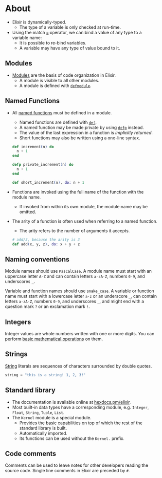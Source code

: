 # About

- Elixir is dynamically-typed.
  - The type of a variable is only checked at run-time.
- Using the match [`=`][match] operator, we can bind a value of any type to a variable name:
  - It is possible to re-bind variables.
  - A variable may have any type of value bound to it.

## Modules

- [Modules][modules] are the basis of code organization in Elixir.
  - A module is visible to all other modules.
  - A module is defined with [`defmodule`][defmodule].

## Named Functions

- All [named functions][functions] must be defined in a module.

  - Named functions are defined with [`def`][def].
  - A named function may be made private by using [`defp`][defp] instead.
  - The value of the last expression in a function is _implicitly returned_.
  - Short functions may also be written using a one-line syntax.

  ```elixir
  def increment(n) do
    n + 1
  end

  defp private_increment(n) do
    n + 1
  end

  def short_increment(n), do: n + 1
  ```

- Functions are invoked using the full name of the function with the module name.
  - If invoked from within its own module, the module name may be omitted.
- The arity of a function is often used when referring to a named function.

  - The arity refers to the number of arguments it accepts.

  ```elixir
  # add/3, because the arity is 3
  def add(x, y, z), do: x + y + z
  ```

## Naming conventions

Module names should use `PascalCase`. A module name must start with an uppercase letter `A-Z` and can contain letters `a-zA-Z`, numbers `0-9`, and underscores `_`.

Variable and function names should use `snake_case`. A variable or function name must start with a lowercase letter `a-z` or an underscore `_`, can contain letters `a-zA-Z`, numbers `0-9`, and underscores `_`, and might end with a question mark `?` or an exclamation mark `!`.

## Integers

Integer values are whole numbers written with one or more digits. You can perform [basic mathematical operations][operators] on them.

## Strings

[String][string] literals are sequences of characters surrounded by double quotes.

```elixir
string = "this is a string! 1, 2, 3!"
```

## Standard library

- The documentation is available online at [hexdocs.pm/elixir][docs].
- Most built-in data types have a corresponding module, e.g. `Integer`, `Float`, `String`, `Tuple`, `List`.
- The `Kernel` module is a special module.
  - Provides the basic capabilities on top of which the rest of the standard library is built.
  - Automatically imported.
  - Its functions can be used without the `Kernel.` prefix.

## Code comments

Comments can be used to leave notes for other developers reading the source code. Single line comments in Elixir are preceded by `#`.

[match]: https://elixirschool.com/en/lessons/basics/pattern_matching/
[operators]: https://elixir-lang.org/getting-started/basic-types.html#basic-arithmetic
[modules]: https://elixirschool.com/en/lessons/basics/modules/#modules
[functions]: https://elixirschool.com/en/lessons/basics/functions/#named-functions
[def]: https://hexdocs.pm/elixir/Kernel.html#def/2
[defp]: https://hexdocs.pm/elixir/Kernel.html#defp/2
[defmodule]: https://hexdocs.pm/elixir/Kernel.html#defmodule/2
[string]: https://elixir-lang.org/getting-started/basic-types.html#strings
[docs]: https://hexdocs.pm/elixir/Kernel.html#content
